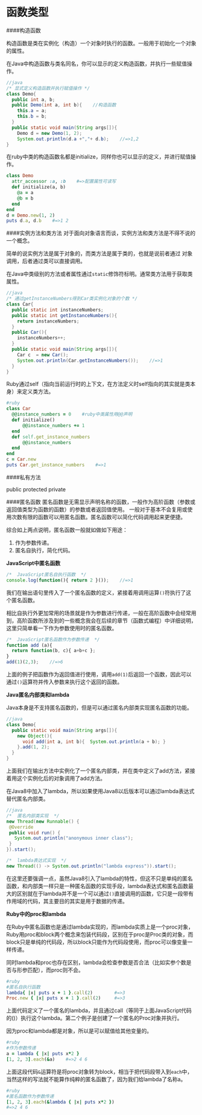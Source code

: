 # 函数类型

####构造函数

构造函数是类在实例化（构造）一个对象时执行的函数。一般用于初始化一个对象的属性。

在Java中构造函数与类名同名，你可以显示的定义构造函数，并执行一些赋值操作。
```java
//java
/* 显式定义构造函数并执行赋值操作 */
class Demo{
  public int a, b;
  public Demo(int a, int b){    //构造函数
    this.a = a;
    this.b = b;
  }
  public static void main(String args[]){
    Demo d = new Demo(1, 2);
    System.out.println(d.a +","+ d.b);    //=>1,2
}
```

在ruby中类的构造函数名都是initialize，同样你也可以显示的定义，并进行赋值操作。
```ruby
class Demo
  attr_accessor :a, :b    #=>配置属性可读写
  def initialize(a, b)	
    @a = a
    @b = b
  end
end
d = Demo.new(1, 2)
puts d.a, d.b    #=>1 2
```

####实例方法和类方法
对于面向对象语言而谈，实例方法和类方法是不得不说的一个概念。

简单的说实例方法是属于对象的，而类方法是属于类的，也就是说前者通过
对象调用，后者通过类可以直接调用。

在Java中类级别的方法或者属性通过`static`修饰符标明。通常类方法用于获取类属性。

```java
//java
/* 通过getInstanceNumbers得到Car类实例化对象的个数 */
class Car{ 
  public static int instanceNumbers;
  public static int getInstanceNumbers(){
    return instanceNumbers;
  }
  public Car(){
    instanceNumbers++;
  }
  public static void main(String args[]){
    Car c  = new Car();
    System.out.println(Car.getInstanceNumbers());    //=>1
  }
}
```
Ruby通过self（指向当前运行时的上下文，在方法定义时self指向的其实就是类本身）来定义类方法。

```ruby
#ruby
class Car
  @@instance_numbers = 0    #ruby中类属性用@@声明
  def initialize()
      @@instance_numbers += 1
  end
  def self.get_instance_numbers
      @@instance_numbers
  end
end
c = Car.new
puts Car.get_instance_numbers    #=>1
```
####私有方法

public protected private



####匿名函数
匿名函数是无需显示声明名称的函数，一般作为高阶函数（参数或返回值类型为函数的函数）的参数或者返回值使用。
一般对于基本不会复用或使用次数有限的函数可以用匿名函数。匿名函数可以简化代码调用起来更便捷。

综合如上两点说明，匿名函数一般就如做如下用途：
1. 作为参数传递。
2. 匿名自执行，简化代码。

**JavaScript中匿名函数**
```javascript
/*  JavaScript匿名自执行函数  */
console.log(function(){ return 2 }());    //=>1
```
我们在输出语句里传入了一个匿名函数的定义，紧接着用调用运算`()`符执行了这个匿名函数。

相比自执行外更加常用的场景就是作为参数进行传递，一般在高阶函数中会经常用到，高阶函数所涉及到的一些概念我会在后续的章节（函数式编程）中详细说明，这里只简单看一下作为参数使用时的匿名函数。
```javascript
/*  JavaScript匿名函数作为参数传递  */
function add (a){
  return function(b, c){ a+b+c };
}
add(1)(2,3);    //=>6
```
上面的例子把函数作为返回值进行使用，调用`add(1)`后返回一个函数，因此可以通过`()`运算符并传入参数来执行这个返回的函数。

**Java匿名内部类和lambda**

Java本身是不支持匿名函数的，但是可以通过匿名内部类实现匿名函数的功能。
```java
//java
class Demo{
  public static void main(String args[]){
    new Object(){
      void add(int a, int b){  System.out.println(a + b); }
    }.add(1, 2);
  }
}
```
上面我们在输出方法中实例化了一个匿名内部类，并在类中定义了add方法，紧接着用这个实例化后的对象调用了add方法。

在Java8中加入了lambda，所以如果使用Java8以后版本可以通过lambda表达式替代匿名内部类。

 ```java
 //java
 /*  匿名内部类实现  */
new Thread(new Runnable() {
  @Override
  public void run() {
    System.out.println("anonymous inner class");
  }
}).start();

 /*  lambda表达式实现  */
new Thread(() -> System.out.println("lambda express")).start();
 ```
在这里还要强调一点，虽然Java8引入了lambda的特性，但这不只是单纯的匿名函数，和内部类一样只是一种匿名函数的实现手段，lambda表达式和匿名函数最大的区别就在于lambda并不是一个可以通过`()`直接调用的函数，它只是一段带有作用域的代码，其主要目的其实是用于数据的传递。

**Ruby中的proc和lambda**

在Ruby中匿名函数也是通过lambda实现的，而lambda实质上是一个proc对象，Ruby用proc和block两个概念来包装代码段，区别在于proc是Proc类的对象，而block只是单纯的代码段，所以block只能作为代码段使用，而proc可以像变量一样传递。

同时lambda和proc也存在区别，lambda会检查参数是否合法（比如实参个数是否与形参匹配），而proc则不会。

```ruby
#ruby
#匿名自执行函数
lambda{ |x| puts x + 1 }.call(2)        #=>3
Proc.new { |x| puts x + 1 }.call(2)     #=>3

```
上面代码定义了一个匿名的lambda，并且通过call（等同于上面JavaScript代码的()）执行这个lambda。第二个例子是创建了一个匿名的Proc对象并执行。

因为proc和lambda都是对象，所以是可以赋值给其他变量的。
```ruby
#ruby
#作为参数传递
a = lambda { |x| puts x*2 }
[1, 2, 3].each(&a)    #=>2 4 6
```
上面这段代码`&`运算符是将proc对象转为block，相当于把代码段带入到`each`中，当然这样的写法就不能算作纯粹的匿名函数了，因为我们给lambda了名称a。
```ruby
#ruby
#匿名函数作为参数传递
[1, 2, 3].each(&lambda { |x| puts x*2 })
#=>2 4 6 
```
